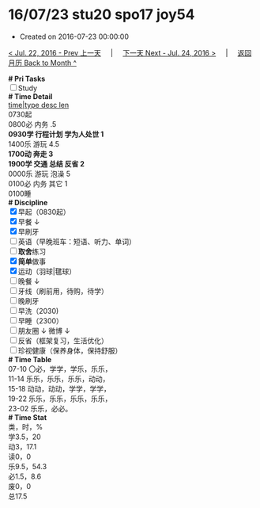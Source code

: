 # 16/07/23 stu20 spo17 joy54

- Created on 2016-07-23 00:00:00

[< Jul. 22, 2016 - Prev 上一天](/_archived/lifelogs/2016/07/d22.md) &nbsp; &nbsp; | &nbsp; &nbsp; [下一天 Next - Jul. 24, 2016 >](/_archived/lifelogs/2016/07/d24.md) &nbsp; &nbsp; |  &nbsp; &nbsp; [返回月历 Back to Month ^](/_archived/lifelogs/2016/07/index.md)
<br/><div><b># Pri Tasks</b></div><div><input type="checkbox"/>Study</div><div><div><b># Time Detail</b></div><div><u>time|type desc len</u></div><div>0730起</div><div>0800必 内务 .5</div></div><div><b>0930学 行程计划 学为人处世 1</b></div><div>1400乐 游玩 4.5</div><div><b>1700动 奔走 3</b></div><div><b>1900学 交通 总结 反省 2</b></div><div>0000乐 游玩 泡澡 5</div><div>0100必 内务 其它 1</div><div>0100睡</div><div><b># Discipline</b></div><div><input checked="true" type="checkbox"/>早起（0830起）</div><div><input checked="true" type="checkbox"/>早餐 ↓</div><div><input checked="true" type="checkbox"/>早刷牙</div><div><input type="checkbox"/>英语（早晚班车：短语、听力、单词）</div><div><input type="checkbox"/><b>取舍</b>练习</div><div><input checked="true" type="checkbox"/><b>简单</b>做事</div><div><input checked="true" type="checkbox"/>运动（羽球|毽球）</div><div><input type="checkbox"/>晚餐 ↓</div><div><input type="checkbox"/>牙线（刷前用，待购，待学）</div><div><input type="checkbox"/>晚刷牙</div><div><input type="checkbox"/>早洗（2030)</div><div><input type="checkbox"/>早睡（2300）</div><div><input type="checkbox"/>朋友圈 ↓ 微博 ↓</div><div><input type="checkbox"/>反省（框架复习，生活优化）</div><div><input type="checkbox"/>珍视健康（保养身体，保持舒服）</div><div><b># Time Table</b></div><div>07-10 〇必，学学，学乐，乐乐，</div><div>11-14 乐乐，乐乐，乐乐，动动，</div><div>15-18 动动，动动，学学，学学，</div><div>19-22 乐乐，乐乐，乐乐，乐乐，</div><div>23-02 乐乐，必必。</div><div><b># Time Stat</b></div><div>类，时，%</div><div>学3.5，20</div><div>动3，17.1</div><div>读0，0</div><div>乐9.5，54.3</div><div>必1.5，8.6</div><div>废0，0</div><div>总17.5</div>
